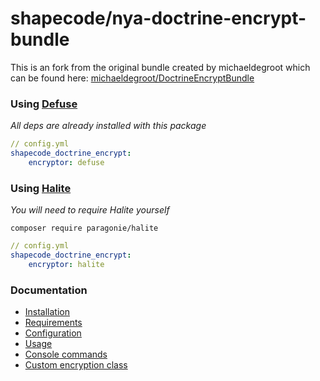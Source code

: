 # shapecode/nya-doctrine-encrypt-bundle

This is an fork from the original bundle created by michaeldegroot which can be found here:
[michaeldegroot/DoctrineEncryptBundle](https://github.com/michaeldegroot/DoctrineEncryptBundle)

### Using [Defuse](https://github.com/defuse/php-encryption)

*All deps are already installed with this package*

```yml
// config.yml
shapecode_doctrine_encrypt:
    encryptor: defuse
```

### Using [Halite](https://github.com/paragonie/halite)

*You will need to require Halite yourself*

`composer require paragonie/halite`

```yml
// config.yml
shapecode_doctrine_encrypt:
    encryptor: halite
```

### Documentation

* [Installation](Resources/doc/installation.md)
* [Requirements](Resources/doc/installation.md#requirements)
* [Configuration](Resources/doc/configuration.md)
* [Usage](Resources/doc/usage.md)
* [Console commands](Resources/doc/commands.md)
* [Custom encryption class](Resources/doc/custom_encryptor.md)
